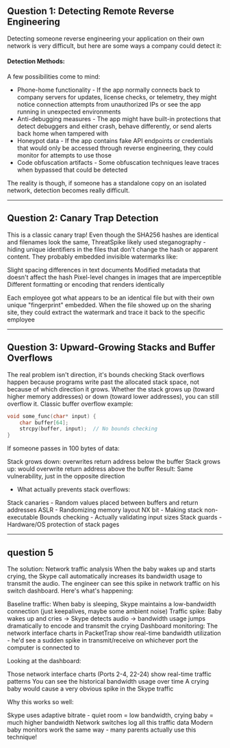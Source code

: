 ## Question 1: Detecting Remote Reverse Engineering

Detecting someone reverse engineering your application on their own network is very difficult, but here are some ways a company could detect it:

#### Detection Methods:

A few possibilities come to mind:

- Phone-home functionality - If the app normally connects back to company
  servers for updates, license checks, or telemetry, they might notice connection attempts from unauthorized IPs or see the app running in unexpected environments
- Anti-debugging measures - The app might have built-in protections that detect debuggers and either crash, behave differently, or send alerts back home when tampered with
- Honeypot data - If the app contains fake API endpoints or credentials that would only be accessed through reverse engineering, they could monitor for attempts to use those
- Code obfuscation artifacts - Some obfuscation techniques leave traces when bypassed that could be detected

The reality is though, if someone has a standalone copy on an isolated network,
detection becomes really difficult.

---

## Question 2: Canary Trap Detection

This is a classic canary trap! Even though the SHA256 hashes are identical and filenames look the same, ThreatSpike likely used steganography - hiding unique identifiers in the files that don't change the hash or apparent content.
They probably embedded invisible watermarks like:

Slight spacing differences in text documents
Modified metadata that doesn't affect the hash
Pixel-level changes in images that are imperceptible
Different formatting or encoding that renders identically

Each employee got what appears to be an identical file but with their own unique "fingerprint" embedded. When the file showed up on the sharing site, they could extract the watermark and trace it back to the specific employee

---

## Question 3: Upward-Growing Stacks and Buffer Overflows

The real problem isn't direction, it's bounds checking
Stack overflows happen because programs write past the allocated stack space, not because of which direction it grows. Whether the stack grows up (toward higher memory addresses) or down (toward lower addresses), you can still overflow it.
Classic buffer overflow example:

```c
void some_func(char* input) {
    char buffer[64];
    strcpy(buffer, input);  // No bounds checking
}
```

If someone passes in 100 bytes of data:

Stack grows down: overwrites return address below the buffer
Stack grows up: would overwrite return address above the buffer
Result: Same vulnerability, just in the opposite direction

- What actually prevents stack overflows:

Stack canaries - Random values placed between buffers and return addresses
ASLR - Randomizing memory layout
NX bit - Making stack non-executable
Bounds checking - Actually validating input sizes
Stack guards - Hardware/OS protection of stack pages

---

## question 5

The solution: Network traffic analysis
When the baby wakes up and starts crying, the Skype call automatically increases its bandwidth usage to transmit the audio. The engineer can see this spike in network traffic on his switch dashboard.
Here's what's happening:

Baseline traffic: When baby is sleeping, Skype maintains a low-bandwidth connection (just keepalives, maybe some ambient noise)
Traffic spike: Baby wakes up and cries → Skype detects audio → bandwidth usage jumps dramatically to encode and transmit the crying
Dashboard monitoring: The network interface charts in PacketTrap show real-time bandwidth utilization - he'd see a sudden spike in transmit/receive on whichever port the computer is connected to

Looking at the dashboard:

Those network interface charts (Ports 2-4, 22-24) show real-time traffic patterns
You can see the historical bandwidth usage over time
A crying baby would cause a very obvious spike in the Skype traffic

Why this works so well:

Skype uses adaptive bitrate - quiet room = low bandwidth, crying baby = much higher bandwidth
Network switches log all this traffic data
Modern baby monitors work the same way - many parents actually use this technique!
